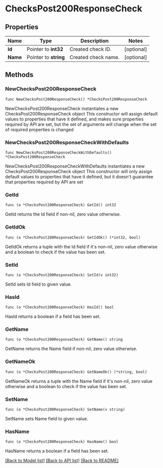 # ChecksPost200ResponseCheck

## Properties

Name | Type | Description | Notes
------------ | ------------- | ------------- | -------------
**Id** | Pointer to **int32** | Created check ID. | [optional] 
**Name** | Pointer to **string** | Created check name. | [optional] 

## Methods

### NewChecksPost200ResponseCheck

`func NewChecksPost200ResponseCheck() *ChecksPost200ResponseCheck`

NewChecksPost200ResponseCheck instantiates a new ChecksPost200ResponseCheck object
This constructor will assign default values to properties that have it defined,
and makes sure properties required by API are set, but the set of arguments
will change when the set of required properties is changed

### NewChecksPost200ResponseCheckWithDefaults

`func NewChecksPost200ResponseCheckWithDefaults() *ChecksPost200ResponseCheck`

NewChecksPost200ResponseCheckWithDefaults instantiates a new ChecksPost200ResponseCheck object
This constructor will only assign default values to properties that have it defined,
but it doesn't guarantee that properties required by API are set

### GetId

`func (o *ChecksPost200ResponseCheck) GetId() int32`

GetId returns the Id field if non-nil, zero value otherwise.

### GetIdOk

`func (o *ChecksPost200ResponseCheck) GetIdOk() (*int32, bool)`

GetIdOk returns a tuple with the Id field if it's non-nil, zero value otherwise
and a boolean to check if the value has been set.

### SetId

`func (o *ChecksPost200ResponseCheck) SetId(v int32)`

SetId sets Id field to given value.

### HasId

`func (o *ChecksPost200ResponseCheck) HasId() bool`

HasId returns a boolean if a field has been set.

### GetName

`func (o *ChecksPost200ResponseCheck) GetName() string`

GetName returns the Name field if non-nil, zero value otherwise.

### GetNameOk

`func (o *ChecksPost200ResponseCheck) GetNameOk() (*string, bool)`

GetNameOk returns a tuple with the Name field if it's non-nil, zero value otherwise
and a boolean to check if the value has been set.

### SetName

`func (o *ChecksPost200ResponseCheck) SetName(v string)`

SetName sets Name field to given value.

### HasName

`func (o *ChecksPost200ResponseCheck) HasName() bool`

HasName returns a boolean if a field has been set.


[[Back to Model list]](../README.md#documentation-for-models) [[Back to API list]](../README.md#documentation-for-api-endpoints) [[Back to README]](../README.md)


